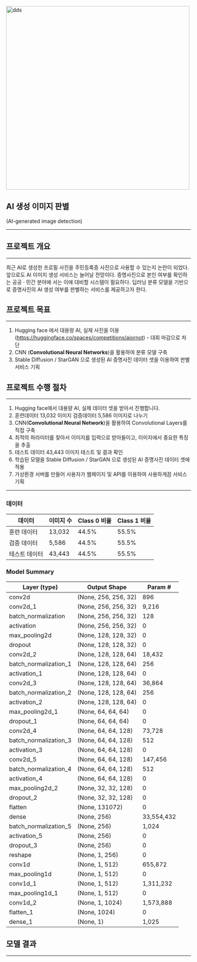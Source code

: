 <img width="500" alt="dds" src="https://github.com/PARKYUNSU/aiornot/assets/125172299/9c2aeb27-6709-4220-8039-f72299afbe27">


## AI 생성 이미지 판별

(AI-generated image detection)

---

## 프로젝트 개요

---

최근 AI로 생성한 프로필 사진을 주민등록증 사진으로 사용할 수 있는지 논란이 되었다. 앞으로도 AI 이미지 생성 서비스는 늘어날 전망이다. 증명사진으로 본인 여부를 확인하는 공공 · 민간 분야에 서는 이에 대비할 시스템이 필요하다. 딥러닝 분류 모델을 기반으로 증명사진의 AI 생성 여부를 판별하는 서비스를 제공하고자 한다.

## 프로젝트 목표

---

1. Hugging face 에서 대용량 AI, 실제 사진을 이용(https://huggingface.co/spaces/competitions/aiornot) - 대회 마감으로 차단
2. CNN (**Convolutional Neural Networks**)을 활용하여 분류 모델 구축
3.  Stable Diffusion / StarGAN 으로 생성된 AI 증명사진 데이터 셋을 이용하여 판별 서비스 기획

## 프로젝트 수행 절차

---

1. Hugging face에서 대용량 AI, 실제 데이터 셋을 받아서 진행합니다.
2. 훈련데이터 13,032 이미지 검증데이터 5,586 이미지로 나누기
3. CNN(**Convolutional Neural Network**)을 활용하여 Convolutional Layers를 직접 구축
4. 최적의 파라미터를 찾아서 이미지를 입력으로 받아들이고, 이미지에서 중요한 특징을 추출
5. 테스트 데이터 43,443 이미지 테스트 및 결과 확인
6. 학습된 모델을 Stable Diffusion / StarGAN 으로 생성된 AI 증명사진 데이터 셋에 적용
7. 가상환경 서버를 만들어 사용자가 웹페이지 및 API를 이용하여 사용하게끔 서비스 기획

---

### 데이터

| 데이터        | 이미지 수     | Class 0 비율 | Class 1 비율 |
|---------------|-----------|-------------|-------------|
| 훈련 데이터   |   13,032  |44.5%|55.5%|
| 검증 데이터   |    5,586  |44.5%|55.5%|
| 테스트 데이터 |   43,443  |44.5%|55.5%|

### Model Summary

| Layer (type)                  | Output Shape      | Param #    |
|-------------------------------|-------------------|------------|
| conv2d                        | (None, 256, 256, 32) | 896      |
| conv2d_1                      | (None, 256, 256, 32) | 9,216    |
| batch_normalization           | (None, 256, 256, 32) | 128      |
| activation                    | (None, 256, 256, 32) | 0        |
| max_pooling2d                 | (None, 128, 128, 32) | 0        |
| dropout                       | (None, 128, 128, 32) | 0        |
| conv2d_2                      | (None, 128, 128, 64) | 18,432   |
| batch_normalization_1         | (None, 128, 128, 64) | 256      |
| activation_1                  | (None, 128, 128, 64) | 0        |
| conv2d_3                      | (None, 128, 128, 64) | 36,864   |
| batch_normalization_2         | (None, 128, 128, 64) | 256      |
| activation_2                  | (None, 128, 128, 64) | 0        |
| max_pooling2d_1               | (None, 64, 64, 64)   | 0        |
| dropout_1                     | (None, 64, 64, 64)   | 0        |
| conv2d_4                      | (None, 64, 64, 128)  | 73,728   |
| batch_normalization_3         | (None, 64, 64, 128)  | 512      |
| activation_3                  | (None, 64, 64, 128)  | 0        |
| conv2d_5                      | (None, 64, 64, 128)  | 147,456  |
| batch_normalization_4         | (None, 64, 64, 128)  | 512      |
| activation_4                  | (None, 64, 64, 128)  | 0        |
| max_pooling2d_2               | (None, 32, 32, 128)  | 0        |
| dropout_2                     | (None, 32, 32, 128)  | 0        |
| flatten                       | (None, 131072)       | 0        |
| dense                         | (None, 256)          | 33,554,432|
| batch_normalization_5         | (None, 256)          | 1,024    |
| activation_5                  | (None, 256)          | 0        |
| dropout_3                     | (None, 256)          | 0        |
| reshape                       | (None, 1, 256)       | 0        |
| conv1d                        | (None, 1, 512)       | 655,872  |
| max_pooling1d                 | (None, 1, 512)       | 0        |
| conv1d_1                      | (None, 1, 512)       | 1,311,232|
| max_pooling1d_1               | (None, 1, 512)       | 0        |
| conv1d_2                      | (None, 1, 1024)      | 1,573,888|
| flatten_1                     | (None, 1024)         | 0        |
| dense_1                       | (None, 1)            | 1,025    |


## 모델 결과



---

